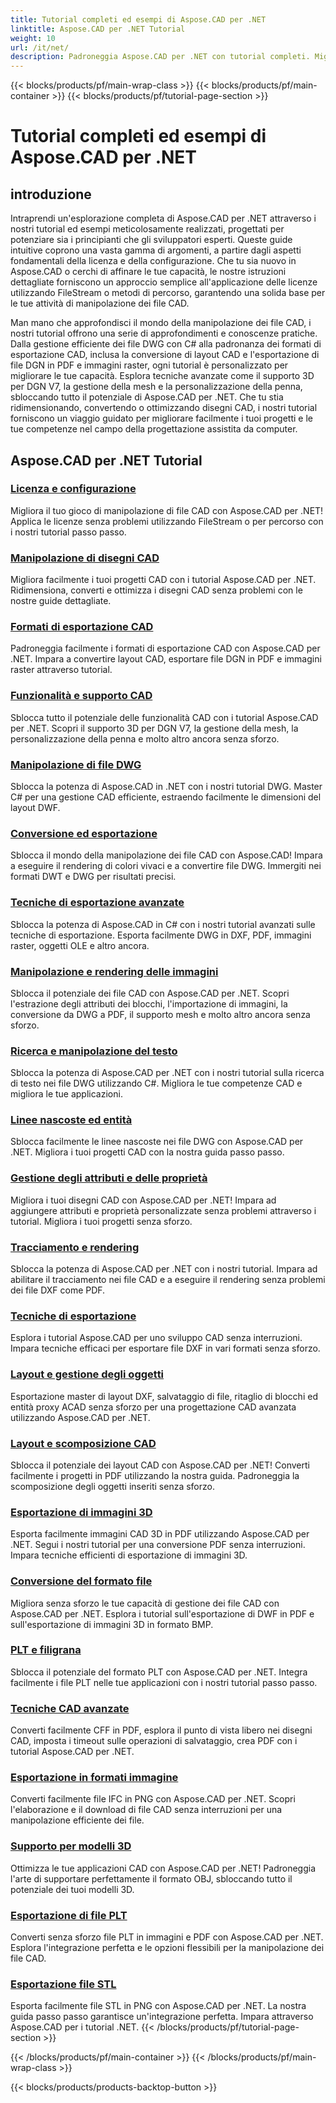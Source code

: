 ```yaml
---
title: Tutorial completi ed esempi di Aspose.CAD per .NET
linktitle: Aspose.CAD per .NET Tutorial
weight: 10
url: /it/net/
description: Padroneggia Aspose.CAD per .NET con tutorial completi. Migliora le tue competenze CAD, dalle licenze alle tecniche di esportazione avanzate. Sblocca funzionalità nascoste senza sforzo.
---
```


{{< blocks/products/pf/main-wrap-class >}}
{{< blocks/products/pf/main-container >}}
{{< blocks/products/pf/tutorial-page-section >}}

# Tutorial completi ed esempi di Aspose.CAD per .NET


## introduzione

Intraprendi un'esplorazione completa di Aspose.CAD per .NET attraverso i nostri tutorial ed esempi meticolosamente realizzati, progettati per potenziare sia i principianti che gli sviluppatori esperti. Queste guide intuitive coprono una vasta gamma di argomenti, a partire dagli aspetti fondamentali della licenza e della configurazione. Che tu sia nuovo in Aspose.CAD o cerchi di affinare le tue capacità, le nostre istruzioni dettagliate forniscono un approccio semplice all'applicazione delle licenze utilizzando FileStream o metodi di percorso, garantendo una solida base per le tue attività di manipolazione dei file CAD.

Man mano che approfondisci il mondo della manipolazione dei file CAD, i nostri tutorial offrono una serie di approfondimenti e conoscenze pratiche. Dalla gestione efficiente dei file DWG con C# alla padronanza dei formati di esportazione CAD, inclusa la conversione di layout CAD e l'esportazione di file DGN in PDF e immagini raster, ogni tutorial è personalizzato per migliorare le tue capacità. Esplora tecniche avanzate come il supporto 3D per DGN V7, la gestione della mesh e la personalizzazione della penna, sbloccando tutto il potenziale di Aspose.CAD per .NET. Che tu stia ridimensionando, convertendo o ottimizzando disegni CAD, i nostri tutorial forniscono un viaggio guidato per migliorare facilmente i tuoi progetti e le tue competenze nel campo della progettazione assistita da computer.

## Aspose.CAD per .NET Tutorial
### [Licenza e configurazione](./licensing-and-configuration/)
Migliora il tuo gioco di manipolazione di file CAD con Aspose.CAD per .NET! Applica le licenze senza problemi utilizzando FileStream o per percorso con i nostri tutorial passo passo. 
### [Manipolazione di disegni CAD](./cad-drawing-manipulation/)
Migliora facilmente i tuoi progetti CAD con i tutorial Aspose.CAD per .NET. Ridimensiona, converti e ottimizza i disegni CAD senza problemi con le nostre guide dettagliate.
### [Formati di esportazione CAD](./cad-export-formats/)
Padroneggia facilmente i formati di esportazione CAD con Aspose.CAD per .NET. Impara a convertire layout CAD, esportare file DGN in PDF e immagini raster attraverso tutorial.
### [Funzionalità e supporto CAD](./cad-features-and-support/)
Sblocca tutto il potenziale delle funzionalità CAD con i tutorial Aspose.CAD per .NET. Scopri il supporto 3D per DGN V7, la gestione della mesh, la personalizzazione della penna e molto altro ancora senza sforzo.
### [Manipolazione di file DWG](./dwg-file-manipulation/)
Sblocca la potenza di Aspose.CAD in .NET con i nostri tutorial DWG. Master C# per una gestione CAD efficiente, estraendo facilmente le dimensioni del layout DWF.
### [Conversione ed esportazione](./conversion-and-export/)
Sblocca il mondo della manipolazione dei file CAD con Aspose.CAD! Impara a eseguire il rendering di colori vivaci e a convertire file DWG. Immergiti nei formati DWT e DWG per risultati precisi.
### [Tecniche di esportazione avanzate](./advanced-export-techniques/)
Sblocca la potenza di Aspose.CAD in C# con i nostri tutorial avanzati sulle tecniche di esportazione. Esporta facilmente DWG in DXF, PDF, immagini raster, oggetti OLE e altro ancora.
### [Manipolazione e rendering delle immagini](./image-manipulation-and-rendering/)
Sblocca il potenziale dei file CAD con Aspose.CAD per .NET. Scopri l'estrazione degli attributi dei blocchi, l'importazione di immagini, la conversione da DWG a PDF, il supporto mesh e molto altro ancora senza sforzo.
### [Ricerca e manipolazione del testo](./text-search-and-manipulation/)
Sblocca la potenza di Aspose.CAD per .NET con i nostri tutorial sulla ricerca di testo nei file DWG utilizzando C#. Migliora le tue competenze CAD e migliora le tue applicazioni.
### [Linee nascoste ed entità](./hidden-lines-and-entities/)
Sblocca facilmente le linee nascoste nei file DWG con Aspose.CAD per .NET. Migliora i tuoi progetti CAD con la nostra guida passo passo.
### [Gestione degli attributi e delle proprietà](./attribute-and-property-management/)
Migliora i tuoi disegni CAD con Aspose.CAD per .NET! Impara ad aggiungere attributi e proprietà personalizzate senza problemi attraverso i tutorial. Migliora i tuoi progetti senza sforzo.
### [Tracciamento e rendering](./tracking-and-rendering/)
Sblocca la potenza di Aspose.CAD per .NET con i nostri tutorial. Impara ad abilitare il tracciamento nei file CAD e a eseguire il rendering senza problemi dei file DXF come PDF.
### [Tecniche di esportazione](./export-techniques/)
Esplora i tutorial Aspose.CAD per uno sviluppo CAD senza interruzioni. Impara tecniche efficaci per esportare file DXF in vari formati senza sforzo.
### [Layout e gestione degli oggetti](./layout-and-object-handling/)
Esportazione master di layout DXF, salvataggio di file, ritaglio di blocchi ed entità proxy ACAD senza sforzo per una progettazione CAD avanzata utilizzando Aspose.CAD per .NET.
### [Layout e scomposizione CAD](./cad-layouts-and-decomposition/)
Sblocca il potenziale dei layout CAD con Aspose.CAD per .NET! Converti facilmente i progetti in PDF utilizzando la nostra guida. Padroneggia la scomposizione degli oggetti inseriti senza sforzo.
### [Esportazione di immagini 3D](./3d-image-export/)
Esporta facilmente immagini CAD 3D in PDF utilizzando Aspose.CAD per .NET. Segui i nostri tutorial per una conversione PDF senza interruzioni. Impara tecniche efficienti di esportazione di immagini 3D.
### [Conversione del formato file](./file-format-conversion/)
Migliora senza sforzo le tue capacità di gestione dei file CAD con Aspose.CAD per .NET. Esplora i tutorial sull'esportazione di DWF in PDF e sull'esportazione di immagini 3D in formato BMP.
### [PLT e filigrana](./plt-and-watermarking/)
Sblocca il potenziale del formato PLT con Aspose.CAD per .NET. Integra facilmente i file PLT nelle tue applicazioni con i nostri tutorial passo passo.
### [Tecniche CAD avanzate](./advanced-cad-techniques/)
Converti facilmente CFF in PDF, esplora il punto di vista libero nei disegni CAD, imposta i timeout sulle operazioni di salvataggio, crea PDF con i tutorial Aspose.CAD per .NET.
### [Esportazione in formati immagine](./exporting-to-image-formats/)
Converti facilmente file IFC in PNG con Aspose.CAD per .NET. Scopri l'elaborazione e il download di file CAD senza interruzioni per una manipolazione efficiente dei file.
### [Supporto per modelli 3D](./3d-model-support/)
Ottimizza le tue applicazioni CAD con Aspose.CAD per .NET! Padroneggia l'arte di supportare perfettamente il formato OBJ, sbloccando tutto il potenziale dei tuoi modelli 3D.
### [Esportazione di file PLT](./exporting-plt-files/)
Converti senza sforzo file PLT in immagini e PDF con Aspose.CAD per .NET. Esplora l'integrazione perfetta e le opzioni flessibili per la manipolazione dei file CAD.
### [Esportazione file STL](./stl-file-export/)
Esporta facilmente file STL in PNG con Aspose.CAD per .NET. La nostra guida passo passo garantisce un'integrazione perfetta. Impara attraverso Aspose.CAD per i tutorial .NET.
{{< /blocks/products/pf/tutorial-page-section >}}

{{< /blocks/products/pf/main-container >}}
{{< /blocks/products/pf/main-wrap-class >}}

{{< blocks/products/products-backtop-button >}}
